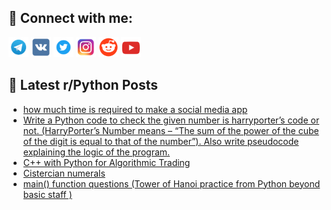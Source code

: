 ## 🔎 Connect with me:
[<img src="https://github.com/bullbesh/bullbesh/blob/main/images/Telegram.png" width="32" height="32" />](https://t.me/bullbesh)
[<img src="https://github.com/bullbesh/bullbesh/blob/main/images/VK.png" width="32" height="32" />](https://vk.com/bullbesh)
[<img src="https://github.com/bullbesh/bullbesh/blob/main/images/Twitter.png" width="32" height="32" />](https://twitter.com/bullbesh1)
[<img src="https://github.com/bullbesh/bullbesh/blob/main/images/Instagram.png" width="32" height="32" />](https://www.instagram.com/bullbesh)
[<img src="https://github.com/bullbesh/bullbesh/blob/main/images/Reddit.png" width="32" height="32" />](https://www.reddit.com/user/bullbesh)
[<img src="https://github.com/bullbesh/bullbesh/blob/main/images/YouTube.png" width="32" height="32" />](https://www.youtube.com/channel/UCtfjRs6uzgq5mfm8S06WTcg)

## 📕 Latest r/Python Posts
<!-- BLOG-POST-LIST:START -->
- [how much time is required to make a social media app](https://www.reddit.com/r/Python/comments/zp42g9/how_much_time_is_required_to_make_a_social_media/)
- [Write a Python code to check the given number is harryporter’s code or not. &lpar;HarryPorter’s Number means – “The sum of the power of the cube of the digit is equal to that of the number”&rpar;. Also write pseudocode explaining the logic of the program.](https://www.reddit.com/r/Python/comments/zp03lt/write_a_python_code_to_check_the_given_number_is/)
- [C++ with Python for Algorithmic Trading](https://www.reddit.com/r/Python/comments/zowmdf/c_with_python_for_algorithmic_trading/)
- [Cistercian numerals](https://www.reddit.com/r/Python/comments/zowfpq/cistercian_numerals/)
- [main&lpar;&rpar; function questions &lpar;Tower of Hanoi practice from Python beyond basic staff &rpar;](https://www.reddit.com/r/Python/comments/zow01x/main_function_questions_tower_of_hanoi_practice/)
<!-- BLOG-POST-LIST:END -->
